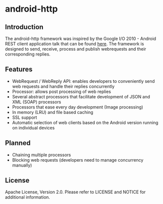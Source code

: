 # android-http

## Introduction
The android-http framework was inspired by the Google I/O 2010 - Android REST client application talk that can be found [here](http://www.youtube.com/watch?v=xHXn3Kg2IQE).
The framework is designed to send, receive, process and publish webrequests and their corresponding replies.

## Features
* WebRequest / WebReply API: enables developers to conveniently send web requests and handle their replies concurrently
* Processor: allows post processing of web replies
* Several abstract processors that facilitate development of JSON and XML (SOAP) processors
* Processors that ease every day development (Image processing)
* In memory (LRU) and file based caching
* SSL support
* Automatic selection of web clients based on the Android version running on individual devices

## Planned
* Chaining multiple processors
* Blocking web requests (developers need to manage concurrency manually)

## License
Apache License, Version 2.0. Please refer to LICENSE and NOTICE for additional information.

